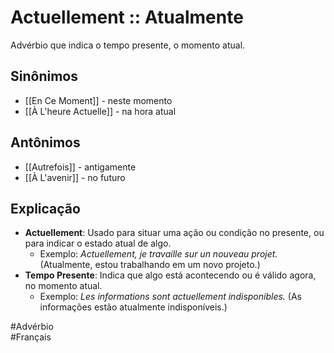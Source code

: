 # Actuellement :: Atualmente
Advérbio que indica o tempo presente, o momento atual.

## Sinônimos
- [[En Ce Moment]] - neste momento  
- [[À L'heure Actuelle]] - na hora atual  

## Antônimos
- [[Autrefois]] - antigamente  
- [[À L'avenir]] - no futuro  

## Explicação
- **Actuellement**: Usado para situar uma ação ou condição no presente, ou para indicar o estado atual de algo.
  - Exemplo: *Actuellement, je travaille sur un nouveau projet.* (Atualmente, estou trabalhando em um novo projeto.)
- **Tempo Presente**: Indica que algo está acontecendo ou é válido agora, no momento atual.
  - Exemplo: *Les informations sont actuellement indisponibles.* (As informações estão atualmente indisponíveis.)

#Advérbio  
#Français  
